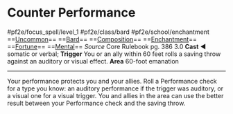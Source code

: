 # Counter Performance
#pf2e/focus_spell/level_1 #pf2e/class/bard #pf2e/school/enchantment 
==[Uncommon](../../../../../TTRPGShare-Pathfinder-2E-Vault/rules/traits/uncommon.md)== ==[Bard](../../../../../TTRPGShare-Pathfinder-2E-Vault/rules/traits/bard.md)== ==[Composition](../../../../../TTRPGShare-Pathfinder-2E-Vault/rules/traits/composition.md)== ==[Enchantment](../../../../../TTRPGShare-Pathfinder-2E-Vault/rules/traits/enchantment.md)== ==[Fortune](../../../../../TTRPGShare-Pathfinder-2E-Vault/rules/traits/fortune.md)== ==[Mental](../../../../../TTRPGShare-Pathfinder-2E-Vault/rules/traits/mental.md)==
*Source* Core Rulebook pg. 386 3.0
**Cast** ◄ somatic or verbal; **Trigger** You or an ally within 60 feet rolls a saving throw against an auditory or visual effect.
**Area** 60-foot emanation

---
Your performance protects you and your allies. Roll a Performance check for a type you know: an auditory performance if the trigger was auditory, or a visual one for a visual trigger. You and allies in the area can use the better result between your Performance check and the saving throw.